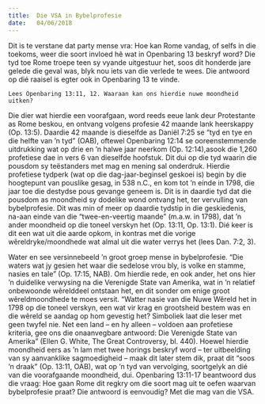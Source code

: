 ```yaml
---
title:  Die VSA in Bybelprofesie
date:   04/06/2018
---
```


Dit is te verstane dat party mense vra: Hoe kan Rome vandag, of selfs in die toekoms, weer die soort invloed hê wat in Openbaring 13 beskryf word? Die tyd toe Rome troepe teen sy vyande uitgestuur het, soos dit honderde jare gelede die geval was, blyk nou iets van die verlede te wees. Die antwoord op dié raaisel is egter ook in Openbaring 13 te vinde. 

`Lees Openbaring 13:11, 12. Waaraan kan ons hierdie nuwe moondheid uitken?` 

Die dier wat hierdie een voorafgaan, word reeds eeue lank deur Protestante as Rome beskou, en ontvang volgens profesie 42 maande lank heerskappy (Op. 13:5). Daardie 42 maande is dieselfde as Daniël 7:25 se “tyd en tye en die helfte van ’n tyd” (OAB), oftewel Openbaring 12:14 se ooreenstemmende uitdrukking wat op drie en ’n halwe jaar neerkom (Op. 12:14),asook die 1,260 profetiese dae in vers 6 van dieselfde hoofstuk. Dit dui op die tyd waarin die pousdom sy teëstanders met mag en mening sal onderdruk. Hierdie profetiese tydperk (wat op die dag-jaar-beginsel geskoei is) begin by die hoogtepunt van pouslike gesag, in 538 n.C., en kom tot ’n einde in 1798, die jaar toe die destydse pous gevange geneem is. Dit is in daardie tyd dat die pousdom as moondheid sy dodelike wond ontvang het, ter vervulling van bybelprofesie. Dit was min of meer op daardie tydstip in die geskiedenis, na-aan einde van die “twee-en-veertig maande” (m.a.w. in 1798), dat ’n ander moondheid op die toneel verskyn het (Op. 13:11, Op. 13:1). Dié keer is dit een wat uit die aarde opkom, in kontras met die vorige wêreldryke/moondhede wat almal uit die water verrys het (lees Dan. 7:2, 3). 

Water en see versinnebeeld ’n groot groep mense in bybelprofesie. “Die waters wat jy gesien het waar die sedelose vrou bly, is volke en stamme, nasies en tale” (Op. 17:15, NAB). Om hierdie rede, en ook ander, het ons hier ’n duidelike verwysing na die Verenigde State van Amerika, wat in ’n relatief onbewoonde wêrelddeel ontstaan het, en dit sonder om enige groot wêreldmoondhede te moes versit. “Watter nasie van die Nuwe Wêreld het in 1798 op die toneel verskyn, een wat vir krag en grootsheid bestem was en die wêreld se aandag op hom gevestig het? Simboliek laat die leser met geen twyfel nie. Net een land – en hy alleen – voldoen aan profetiese kriteria, gee ons die onaanvegbare antwoord: Die Verenigde State van Amerika” (Ellen G. White, The Great Controversy, bl. 440). Hoewel hierdie moondheid eers as ’n lam met twee horings beskryf word – ter uitbeelding van sy aanvanklike sagmoedigheid – maak dit later stem dik, praat dit “soos ’n draak” (Op. 13:11, OAB), wat op ’n tyd van vervolging, soortgelyk an dié van die voorafgaande moondheid, dui. Openbaring 13:11-17 beantwoord dus die vraag: Hoe gaan Rome dit regkry om die soort mag uit te oefen waarvan bybelprofesie praat? Die antwoord is eenvoudig? Met die mag van die VSA.